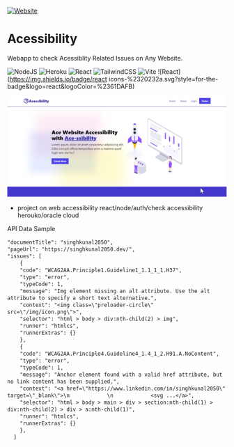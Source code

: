 [![Website](https://img.shields.io/website?label=Acessibility&style=for-the-badge&url=https://acessibility.netlify.app/)](https://acessibility.netlify.app/)
# Acessibility
Webapp to check Acessiblity Related Issues on Any Website.

![NodeJS](https://img.shields.io/badge/node.js-6DA55F?style=for-the-badge&logo=node.js&logoColor=white)
![Heroku](https://img.shields.io/badge/heroku-%23430098.svg?style=for-the-badge&logo=heroku&logoColor=white)
![React](https://img.shields.io/badge/react-%2320232a.svg?style=for-the-badge&logo=react&logoColor=%2361DAFB)
![TailwindCSS](https://img.shields.io/badge/tailwindcss-%2338B2AC.svg?style=for-the-badge&logo=tailwind-css&logoColor=white)
![Vite](https://img.shields.io/badge/vite-%2320232a.svg?style=for-the-badge&logo=vite&logoColor=%2361DAFB)
![React](https://img.shields.io/badge/react icons-%2320232a.svg?style=for-the-badge&logo=react&logoColor=%2361DAFB)

![Acessibility](https://github.com/singhkunal2050/Acessibility/blob/master/docs/acessibility.png?raw=true)

- project on web accessibility
react/node/auth/check accessibility
herouko/oracle cloud 

API Data Sample

```
"documentTitle": "singhkunal2050",
"pageUrl": "https://singhkunal2050.dev/",
"issues": [
    {
    "code": "WCAG2AA.Principle1.Guideline1_1.1_1_1.H37",
    "type": "error",
    "typeCode": 1,
    "message": "Img element missing an alt attribute. Use the alt attribute to specify a short text alternative.",
    "context": "<img class=\"preloader-circle\" src=\"/img/icon.png\">",
    "selector": "html > body > div:nth-child(2) > img",
    "runner": "htmlcs",
    "runnerExtras": {}
    },
    {
    "code": "WCAG2AA.Principle4.Guideline4_1.4_1_2.H91.A.NoContent",
    "type": "error",
    "typeCode": 1,
    "message": "Anchor element found with a valid href attribute, but no link content has been supplied.",
    "context": "<a href=\"https://www.linkedin.com/in/singhkunal2050\" target=\"_blank\">\n            \n            <svg ...</a>",
    "selector": "html > body > main > div > section:nth-child(1) > div:nth-child(2) > div > a:nth-child(1)",
    "runner": "htmlcs",
    "runnerExtras": {}
    },
  ]
```
